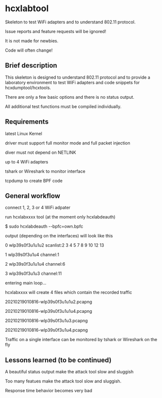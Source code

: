 hcxlabtool
==============

Skeleton to test WiFi adapters and to understand 802.11 protocol.

Issue reports and feature requests will be ignored!

It is not made for newbies.

Code will often change!


Brief description
--------------

This skeleton is designed to understand 802.11 protocol and to provide a laboratory environment to test WiFi adapters and code snippets for hcxdumptool/hcxtools.

There are only a few basic options and there is no status output.

All additional test functions must be compiled individually.


Requirements
--------------

latest Linux Kernel

driver must support full monitor mode and full packet injection

diver must not depend on NETLINK

up to 4 WiFi adapters

tshark or Wireshark to monitor interface

tcpdump to create BPF code


General workflow
--------------

connect 1, 2, 3 or 4 WiFi adpater

run hcxlabxxxx tool (at the moment only hcxlabdeauth)

$ sudo hcxlabdeauth --bpfc=own.bpfc

output (depending on the interfaces) will look like this

0 wlp39s0f3u1u1u2 scanlist:2 3 4 5 7 8 9 10 12 13

1 wlp39s0f3u1u4 channel:1

2 wlp39s0f3u1u1u4 channel:6

3 wlp39s0f3u1u3 channel:11

entering main loop...


hcxlabxxxx will create 4 files which contain the recorded traffic

20210219010816-wlp39s0f3u1u1u2.pcapng

20210219010816-wlp39s0f3u1u1u4.pcapng

20210219010816-wlp39s0f3u1u3.pcapng

20210219010816-wlp39s0f3u1u4.pcapng 


Traffic on a single interface can be monitored by tshark or Wireshark on the fly 


Lessons learned (to be continued)
--------------

A beautiful status output make the attack tool slow and sluggish

Too many featues make the attack tool slow and sluggish.

Response time behavior becomes very bad

